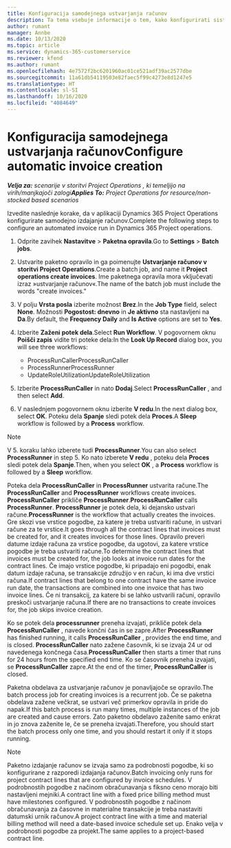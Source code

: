 ```yaml
---
title: Konfiguracija samodejnega ustvarjanja računov
description: Ta tema vsebuje informacije o tem, kako konfigurirati sistem za samodejno ustvarjanje računov.
author: rumant
manager: Annbe
ms.date: 10/13/2020
ms.topic: article
ms.service: dynamics-365-customerservice
ms.reviewer: kfend
ms.author: rumant
ms.openlocfilehash: 4e7572f2bc6201960ac01ce521adf39ac2577dbe
ms.sourcegitcommit: 11a61db54119503e82faec5f99c4273e8d1247e5
ms.translationtype: HT
ms.contentlocale: sl-SI
ms.lasthandoff: 10/16/2020
ms.locfileid: "4084649"
---
```

# <a name="configure-automatic-invoice-creation"></a><span data-ttu-id="9bac1-103">Konfiguracija samodejnega ustvarjanja računov</span><span class="sxs-lookup"><span data-stu-id="9bac1-103">Configure automatic invoice creation</span></span>

<span data-ttu-id="9bac1-104">_**Velja za:** scenarije v storitvi Project Operations , ki temeljijo na virih/manjkajoči zalogi_</span><span class="sxs-lookup"><span data-stu-id="9bac1-104">_**Applies To:** Project Operations for resource/non-stocked based scenarios_</span></span>


<span data-ttu-id="9bac1-105">Izvedite naslednje korake, da v aplikaciji Dynamics 365 Project Operations konfigurirate samodejno izdajanje računov.</span><span class="sxs-lookup"><span data-stu-id="9bac1-105">Complete the following steps to configure an automated invoice run in Dynamics 365 Project operations.</span></span>

1. <span data-ttu-id="9bac1-106">Odprite zavihek **Nastavitve** > **Paketna opravila**.</span><span class="sxs-lookup"><span data-stu-id="9bac1-106">Go to **Settings** > **Batch jobs**.</span></span>
2. <span data-ttu-id="9bac1-107">Ustvarite paketno opravilo in ga poimenujte **Ustvarjanje računov v storitvi Project Operations**.</span><span class="sxs-lookup"><span data-stu-id="9bac1-107">Create a batch job, and name it **Project operations create invoices**.</span></span> <span data-ttu-id="9bac1-108">Ime paketnega opravila mora vključevati izraz »ustvarjanje računov«.</span><span class="sxs-lookup"><span data-stu-id="9bac1-108">The name of the batch job must include the words "create invoices."</span></span>
3. <span data-ttu-id="9bac1-109">V polju **Vrsta posla** izberite možnost **Brez**.</span><span class="sxs-lookup"><span data-stu-id="9bac1-109">In the **Job Type** field, select **None**.</span></span> <span data-ttu-id="9bac1-110">Možnosti **Pogostost: dnevno** in **Je aktivno** sta nastavljeni na **Da**.</span><span class="sxs-lookup"><span data-stu-id="9bac1-110">By default, the **Frequency Daily** and **Is Active** options are set to **Yes**.</span></span>
4. <span data-ttu-id="9bac1-111">Izberite **Zaženi potek dela**.</span><span class="sxs-lookup"><span data-stu-id="9bac1-111">Select **Run Workflow**.</span></span> <span data-ttu-id="9bac1-112">V pogovornem oknu **Poišči zapis** vidite tri poteke dela:</span><span class="sxs-lookup"><span data-stu-id="9bac1-112">In the **Look Up Record** dialog box, you will see three workflows:</span></span>

    - <span data-ttu-id="9bac1-113">ProcessRunCaller</span><span class="sxs-lookup"><span data-stu-id="9bac1-113">ProcessRunCaller</span></span>
    - <span data-ttu-id="9bac1-114">ProcessRunner</span><span class="sxs-lookup"><span data-stu-id="9bac1-114">ProcessRunner</span></span>
    - <span data-ttu-id="9bac1-115">UpdateRoleUtilization</span><span class="sxs-lookup"><span data-stu-id="9bac1-115">UpdateRoleUtilization</span></span>

5. <span data-ttu-id="9bac1-116">Izberite **ProcessRunCaller** in nato **Dodaj**.</span><span class="sxs-lookup"><span data-stu-id="9bac1-116">Select **ProcessRunCaller** , and then select **Add**.</span></span>
6. <span data-ttu-id="9bac1-117">V naslednjem pogovornem oknu izberite **V redu**.</span><span class="sxs-lookup"><span data-stu-id="9bac1-117">In the next dialog box, select **OK**.</span></span> <span data-ttu-id="9bac1-118">Poteku dela **Spanje** sledi potek dela **Proces**.</span><span class="sxs-lookup"><span data-stu-id="9bac1-118">A **Sleep** workflow is followed by a **Process** workflow.</span></span>

  > [!NOTE]
  > <span data-ttu-id="9bac1-119">V 5. koraku lahko izberete tudi **ProcessRunner**.</span><span class="sxs-lookup"><span data-stu-id="9bac1-119">You can also select **ProcessRunner** in step 5.</span></span> <span data-ttu-id="9bac1-120">Ko nato izberete **V redu** , poteku dela **Proces** sledi potek dela **Spanje**.</span><span class="sxs-lookup"><span data-stu-id="9bac1-120">Then, when you select **OK** , a **Process** workflow is followed by a **Sleep** workflow.</span></span>

<span data-ttu-id="9bac1-121">Poteka dela **ProcessRunCaller** in **ProcessRunner** ustvarita račune.</span><span class="sxs-lookup"><span data-stu-id="9bac1-121">The **ProcessRunCaller** and **ProcessRunner** workflows create invoices.</span></span> <span data-ttu-id="9bac1-122">**ProcessRunCaller** prikliče **ProcessRunner**.</span><span class="sxs-lookup"><span data-stu-id="9bac1-122">**ProcessRunCaller** calls **ProcessRunner**.</span></span> <span data-ttu-id="9bac1-123">**ProcessRunner** je potek dela, ki dejansko ustvari račune.</span><span class="sxs-lookup"><span data-stu-id="9bac1-123">**ProcessRunner** is the workflow that actually creates the invoices.</span></span> <span data-ttu-id="9bac1-124">Gre skozi vse vrstice pogodbe, za katere je treba ustvariti račune, in ustvari račune za te vrstice.</span><span class="sxs-lookup"><span data-stu-id="9bac1-124">It goes through all the contract lines that invoices must be created for, and it creates invoices for those lines.</span></span> <span data-ttu-id="9bac1-125">Opravilo preveri datume izdaje računa za vrstice pogodbe, da ugotovi, za katere vrstice pogodbe je treba ustvariti račune.</span><span class="sxs-lookup"><span data-stu-id="9bac1-125">To determine the contract lines that invoices must be created for, the job looks at invoice run dates for the contract lines.</span></span> <span data-ttu-id="9bac1-126">Če imajo vrstice pogodbe, ki pripadajo eni pogodbi, enak datum izdaje računa, se transakcije združijo v en račun, ki ima dve vrstici računa.</span><span class="sxs-lookup"><span data-stu-id="9bac1-126">If contract lines that belong to one contract have the same invoice run date, the transactions are combined into one invoice that has two invoice lines.</span></span> <span data-ttu-id="9bac1-127">Če ni transakcij, za katere bi se lahko ustvarili računi, opravilo preskoči ustvarjanje računa.</span><span class="sxs-lookup"><span data-stu-id="9bac1-127">If there are no transactions to create invoices for, the job skips invoice creation.</span></span>

<span data-ttu-id="9bac1-128">Ko se potek dela **processrunner** preneha izvajati, prikliče potek dela **ProcessRunCaller** , navede končni čas in se zapre.</span><span class="sxs-lookup"><span data-stu-id="9bac1-128">After **ProcessRunner** has finished running, it calls **ProcessRunCaller** , provides the end time, and is closed.</span></span> <span data-ttu-id="9bac1-129">**ProcessRunCaller** nato zažene časovnik, ki se izvaja 24 ur od navedenega končnega časa.</span><span class="sxs-lookup"><span data-stu-id="9bac1-129">**ProcessRunCaller** then starts a timer that runs for 24 hours from the specified end time.</span></span> <span data-ttu-id="9bac1-130">Ko se časovnik preneha izvajati, se **ProcessRunCaller** zapre.</span><span class="sxs-lookup"><span data-stu-id="9bac1-130">At the end of the timer, **ProcessRunCaller** is closed.</span></span>

<span data-ttu-id="9bac1-131">Paketna obdelava za ustvarjanje računov je ponavljajoče se opravilo.</span><span class="sxs-lookup"><span data-stu-id="9bac1-131">The batch process job for creating invoices is a recurrent job.</span></span> <span data-ttu-id="9bac1-132">Če se paketna obdelava zažene večkrat, se ustvari več primerkov opravila in pride do napak.</span><span class="sxs-lookup"><span data-stu-id="9bac1-132">If this batch process is run many times, multiple instances of the job are created and cause errors.</span></span> <span data-ttu-id="9bac1-133">Zato paketno obdelavo zaženite samo enkrat in jo znova zaženite le, če se preneha izvajati.</span><span class="sxs-lookup"><span data-stu-id="9bac1-133">Therefore, you should start the batch process only one time, and you should restart it only if it stops running.</span></span>

> [!NOTE]
> <span data-ttu-id="9bac1-134">Paketno izdajanje računov se izvaja samo za podrobnosti pogodbe, ki so konfigurirane z razporedi izdajanja računov.</span><span class="sxs-lookup"><span data-stu-id="9bac1-134">Batch invoicing only runs for project contract lines that are configured by invoice schedules.</span></span> <span data-ttu-id="9bac1-135">V podrobnostih pogodbe z načinom obračunavanja s fiksno ceno morajo biti nastavljeni mejniki.</span><span class="sxs-lookup"><span data-stu-id="9bac1-135">A contract line with a fixed price billing method must have milestones configured.</span></span> <span data-ttu-id="9bac1-136">V podrobnostih pogodbe z načinom obračunavanja za časovne in materialne transakcije je treba nastaviti datumski urnik računov.</span><span class="sxs-lookup"><span data-stu-id="9bac1-136">A project contract line with a time and material billing method will need a date-based invoice schedule set up.</span></span> <span data-ttu-id="9bac1-137">Enako velja v podrobnosti pogodbe za projekt.</span><span class="sxs-lookup"><span data-stu-id="9bac1-137">The same applies to a project-based contract line.</span></span>     
